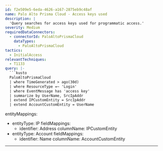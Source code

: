 ```yaml
---
id: f2e509e5-6eda-4626-a167-2875eb9c48af
name: Palo Alto Prisma Cloud - Access keys used
description: |
  'Query searches for access keys used for programmatic access.'
severity: Medium
requiredDataConnectors:
  - connectorId: PaloAltoPrismaCloud
    dataTypes:
      - PaloAltoPrismaCloud
tactics:
  - InitialAccess
relevantTechniques:
  - T1133
query: |-
  ```kusto
  PaloAltoPrismaCloud
  | where TimeGenerated > ago(30d)
  | where ResourceType =~ 'Login'
  | where EventMessage has 'access key'
  | summarize by UserName, SrcIpAddr
  | extend IPCustomEntity = SrcIpAddr
  | extend AccountCustomEntity = UserName
  ```
entityMappings:
  - entityType: IP
    fieldMappings:
      - identifier: Address
        columnName: IPCustomEntity
  - entityType: Account
    fieldMappings:
      - identifier: Name
        columnName: AccountCustomEntity
---
```


